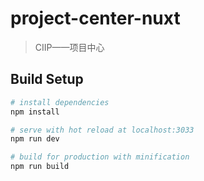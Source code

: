 # project-center-nuxt

> CIIP——项目中心

## Build Setup

``` bash
# install dependencies
npm install

# serve with hot reload at localhost:3033
npm run dev

# build for production with minification
npm run build

```

